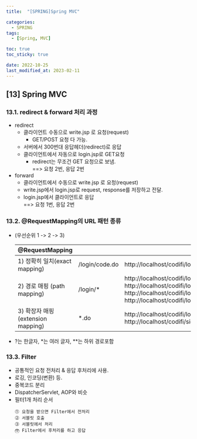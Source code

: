 ```yaml
---
title:  "[SPRING]Spring MVC"

categories:
  - SPRING
tags:
  - [Spring, MVC]

toc: true
toc_sticky: true

date: 2022-10-25
last_modified_at: 2023-02-11
---
```

[13] Spring MVC
---
### 13.1. redirect & forward 처리 과정
- redirect
  - 클라이언트 수동으로 write.jsp 로 요청(request)
    - GET/POST 요청 다 가능.
  - 서버에서 300번대 응답헤더(redirect)로 응답
  - 클라이언트에서 자동으로 login.jsp로 GET요청
    - redirect는 무조건 GET 요청으로 보냄.<br>==> 요청 2번, 응답 2번
- forward
  - 클라이언트에서 수동으로 write.jsp 로 요청(request)
  - write.jsp에서 login.jsp로   request, response를 저장하고 전달.
  - login.jsp에서 클라이언트로 응답<br>==> 요청 1번, 응답 2번 

### 13.2. @RequestMapping의 URL 패턴 종류

- (우선순위 1 -> 2 -> 3)

  |@RequestMapping| | |
  |--|--|--|
  |1) 정확히 일치(exact mapping)|/login/code.do|http://localhost/codifi/login/code.do|
  |2) 경로 매핑 (path mapping)|/login/*|http://localhost/codifi/login/<br>http://localhost/codifi/login/hello<br>http://localhost/codifi/login/hello.do<br>http://localhost/codifi/login/test/|
  |3) 확장자 매핑 (extension mapping)|*.do|http://localhost/codifi/login/hi.do<br>http://localhost/codifi/sigiup/hello.do|
- ?는 한글자, *는 여러 글자, **는 하위 경로포함

### 13.3. Filter
- 공통적인 요청 전처리 & 응답 후처리에 사용.
- 로깅, 인코딩(변환) 등.
- 중복코드 분리
- DispatcherServlet, AOP와 비슷 
- 필터1개 처리 순서
  ```
  ⓵ 요청을 받으면 Filter에서 전처리 
  ⓶ 서블릿 호출 
  ⓷ 서블릿에서 처리 
  ⓸ Filter에서 후처리를 하고 응답
  ```